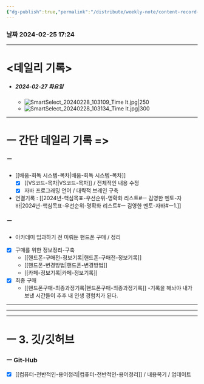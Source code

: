 ```yaml
---
{"dg-publish":true,"permalink":"/distribute/weekly-note/content-record-folder/2024-02-25-w4/","tags":["데일리-주간-기록"],"noteIcon":""}
---
```


### 날짜 2024-02-25 17:24

-------------------------------

# <데일리 기록> 

- ##### 2024-02-27 화요일
	- ![SmartSelect_20240228_103109_Time It.jpg|250](/img/user/%EC%B2%A8%EB%B6%80%ED%8C%8C%EC%9D%BC/SmartSelect_20240228_103109_Time%20It.jpg)
	- ![SmartSelect_20240228_103134_Time It.jpg|300](/img/user/%EC%B2%A8%EB%B6%80%ED%8C%8C%EC%9D%BC/SmartSelect_20240228_103134_Time%20It.jpg)


------------
# ㅡ 간단 데일리 기록 =>

##### ㅡ
- [[배움-회독 시스템-목차\|배움-회독 시스템-목차]] 
	- [x] [[VS코드-목차\|VS코드-목차]] / 전체적인 내용 수정
	- [x] 자바 프로그래밍 언어  / 대략적 브레인 구축
	
- 연결기록 : [[2024년-핵심목표-우선순위-명확화 리스트#ㅡ 김영한 멘토-자바\|2024년-핵심목표-우선순위-명확화 리스트#ㅡ 김영한 멘토-자바#ㅡ1.]]

##### ㅡ
- 아카데미 입과하기 전 미뤄둔 핸드폰 구매 / 정리
	
- [x] 구매를 위한 정보정리-구축
	- [[핸드폰-구매전-정보기록\|핸드폰-구매전-정보기록]]
	- [[핸드폰-변경방법\|핸드폰-변경방법]]
	- [[카페-정보기록\|카페-정보기록]]
- [x] 최종 구매
	- [[핸드폰구매-최종과정기록\|핸드폰구매-최종과정기록]]
	-기록을 해놔야 내가 보낸 시간들이 추후 내 인생 경험치가 된다.


----
----
---
# ㅡ 3. 깃/깃허브

### ㅡ Git-Hub
- [x] [[컴퓨터-전반적인-용어정리\|컴퓨터-전반적인-용어정리]] / 내용복기 / 업데이트
